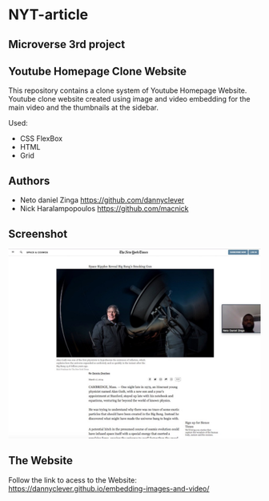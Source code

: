 # NYT-article

## Microverse 3rd project

## Youtube Homepage Clone Website

This repository contains a clone system of Youtube Homepage Website. Youtube clone website created using image and video embedding for the main video and the thumbnails at the sidebar.

Used:
 * CSS FlexBox
 * HTML
 * Grid
 
## Authors

 * Neto daniel Zinga https://github.com/dannyclever
 * Nick Haralampopoulos https://github.com/macnick

## Screenshot

![screenshot](img/Screenshot.jpg)

## The Website

Follow the link to acess to the Website: https://dannyclever.github.io/embedding-images-and-video/

